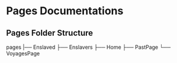 # Pages Documentations

## Pages Folder Structure

pages
|── Enslaved
├── Enslavers
├── Home
├── PastPage
└── VoyagesPage

